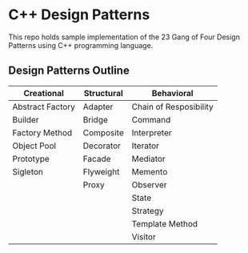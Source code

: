 # C++ Design Patterns
This repo holds sample implementation of the 23 Gang of Four Design Patterns using C++ programming language.

## Design Patterns Outline

| Creational       | Structural | Behavioral             |
| ---------------- | ---------- | ---------------------- |
| Abstract Factory | Adapter    | Chain of Resposibility |
| Builder          | Bridge     | Command                |
| Factory Method   | Composite  | Interpreter            |
| Object Pool      | Decorator  | Iterator               |
| Prototype        | Facade     | Mediator               |
| Sigleton         | Flyweight  | Memento                |
|                  | Proxy      | Observer               |
|                  |            | State                  |
|                  |            | Strategy               |
|                  |            | Template Method        |
|                  |            | Visitor                |
